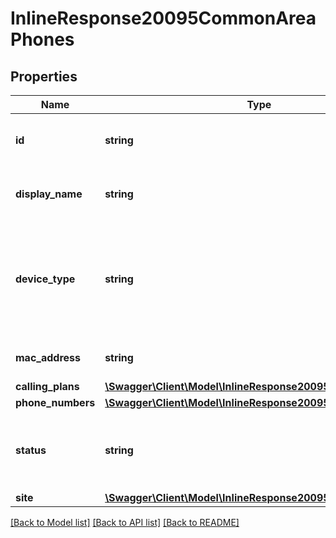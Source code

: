 # InlineResponse20095CommonAreaPhones

## Properties
Name | Type | Description | Notes
------------ | ------------- | ------------- | -------------
**id** | **string** | Unique Identifier of the common area phone. | [optional] 
**display_name** | **string** | Display name of the common area phone. | [optional] 
**device_type** | **string** | Type of device (manufacturer name + model name). Refer to the table here for a list of [supported devices](https://marketplace.zoom.us/docs/api-reference/other-references/zoomphone-supporteddevice). | [optional] 
**mac_address** | **string** | Mac address or serial number. | [optional] 
**calling_plans** | [**\Swagger\Client\Model\InlineResponse20095CallingPlans[]**](InlineResponse20095CallingPlans.md) |  | [optional] 
**phone_numbers** | [**\Swagger\Client\Model\InlineResponse20095PhoneNumbers[]**](InlineResponse20095PhoneNumbers.md) |  | [optional] 
**status** | **string** | Status of the common area phone. It can be either &#x60;online&#x60; or &#x60;offline&#x60;. | [optional] 
**site** | [**\Swagger\Client\Model\InlineResponse20095Site**](InlineResponse20095Site.md) |  | [optional] 

[[Back to Model list]](../README.md#documentation-for-models) [[Back to API list]](../README.md#documentation-for-api-endpoints) [[Back to README]](../README.md)


